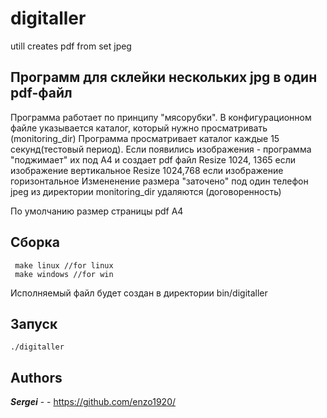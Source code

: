 # digitaller
utill creates pdf from  set jpeg

## Программ для склейки нескольких jpg в один pdf-файл
 
Программа работает по принципу "мясорубки". В конфигурационном файле указывается каталог, который нужно просматривать (monitoring_dir)
Программа просматривает каталог каждые 15 секунд(тестовый период). 
Если появились изображения - программа "поджимает" их под A4 и создает pdf файл
Resize 1024, 1365 если изображение вертикальное 
Resize 1024,768 если изображение горизонтальное
Измененение размера "заточено" под один телефон
jpeg из директории monitoring_dir удаляются (договоренность)

По умолчанию размер страницы pdf A4
## Сборка

```
 make linux //for linux
 make windows //for win
```
Исполняемый файл будет создан в директории bin/digitaller 

## Запуск
```
./digitaller
```

## Authors

***Sergei*** - - https://github.com/enzo1920/
